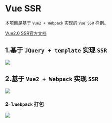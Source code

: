 # Vue SSR

本项目是基于 `Vue2 + Webpack` 实现的 `Vue SSR` 样例。

[Vue2.0 SSR官方文档](https://v2.ssr.vuejs.org/)

## 1.基于 `JQuery + template` 实现 `SSR`

![](https://raw.githubusercontent.com/oneyoung19/vuepress-blog-img/Not-Count-Contribution/img/SSR-Template.png)

## 2.基于 `Vue2 + Webpack` 实现 `SSR`

![](https://raw.githubusercontent.com/oneyoung19/vuepress-blog-img/Not-Count-Contribution/img/SSR-Vue.png)

### 2-1.`Webpack` 打包

![](https://raw.githubusercontent.com/oneyoung19/vuepress-blog-img/Not-Count-Contribution/img/20240902175441.png)



